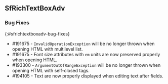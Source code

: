 ## SfRichTextBoxAdv

### Bug Fixes
{:#sfrichtextboxadv-bug-fixes}
* \#191675 - `InvalidOperationException` will be no longer thrown when opening HTML with multilevel list.
* \#191675 -  Font size attributes with `em` units are now preserved properly when opening HTML.
* \#193300 - `ArgumentOutOfRangeException` will be no longer thrown when opening HTML with self-closed tags.
* \#194105 - Text are now properly displayed when editing text after fields.